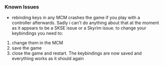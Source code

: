 ### Known Issues


- rebinding keys in any MCM crashes the game if you play with a controller afterwards. Sadly i can't do anything about that at the moment as it appears to be a SKSE issue or a Skyrim issue. to change your keybindings you need to:
1. change them in the MCM
2. save the game
3. close the game and restart. The keybindings are now saved and everything works as it should again
